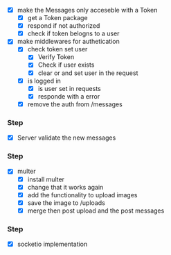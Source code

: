 * [X] make the Messages only acceseble with a Token
  * [X] get a Token package
  * [X] respond if not authorized
  * [X] check if token belogns to a user

* [X] make middlewares for authetication
  * [X] check token set user
    * [X] Verify Token
    * [X] Check if user exists
    * [X] clear or and set user in the request
  * [X] is logged in
    * [X] is user set in requests
    * [X] responde with a error
  * [X] remove the auth from /messages

### Step
* [X] Server validate the new messages

### Step
* [X] multer
  * [X] install multer
  * [X] change that it works again
  * [X] add the functionality to upload images
  * [X] save the image to /uploads
  * [X] merge then post upload and the post messages
  
### Step
* [X] socketio implementation